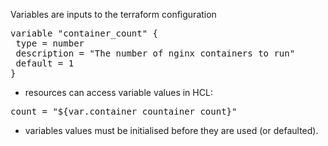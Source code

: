 
Variables are inputs to the terraform configuration

<pre class="file" data-filename="variables.tf" data-target="replace">variable "container_count" {
 type = number
 description = "The number of nginx containers to run"
 default = 1
}
</pre>

* resources can access variable values in HCL:
<pre>count = "${var.container_countainer_count}"</pre>

* variables values must be initialised before they are used (or defaulted).
